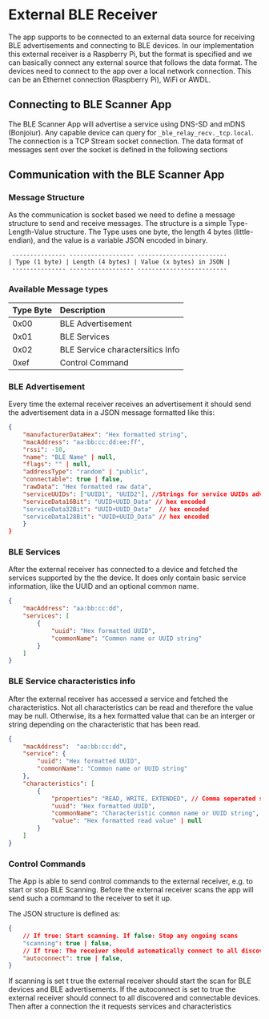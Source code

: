 # External BLE Receiver 

The app supports to be connected to an external data source for receiving BLE advertisements and connecting to BLE devices. 
In our implementation this external receiver is a Raspberry Pi, but the format is specified and we can basically connect any external source that follows the data format. 
The devices need to connect to the app over a local network connection. This can be an Ethernet connection (Raspberry Pi), WiFi or AWDL. 

## Connecting to BLE Scanner App

The BLE Scanner App will advertise a service using DNS-SD and mDNS (Bonjoiur). Any capable device can query for `_ble_relay_recv._tcp.local`. 
The connection is a TCP Stream socket connection. The data format of messages sent over the socket is defined in the following sections

## Communication with the BLE Scanner App 

### Message Structure 
As the communication is socket based we need to define a message structure to send and receive messages. The structure is a simple Type-Length-Value structure. 
The Type uses one byte, the length 4 bytes (little-endian), and the value is a variable JSON encoded in binary. 

```
 --------------- ------------------ -------------------------
| Type (1 byte) | Length (4 bytes) | Value (x bytes) in JSON |
 --------------- ------------------ -------------------------
```

### Available Message types 

| Type Byte | Description |
|:----------|:------------|
| 0x00      | BLE Advertisement | 
| 0x01      | BLE Services      | 
| 0x02      | BLE Service charactersitics Info | 
| 0xef      | Control Command |


### BLE Advertisement 

Every time the external receiver receives an advertisement it should send the advertisement data in a JSON message formatted like this: 

```json
{
    "manufacturerDataHex": "Hex formatted string", 
    "macAddress": "aa:bb:cc:dd:ee:ff", 
    "rssi": -10, 
    "name": "BLE Name" | null,  
    "flags": "" | null,
    "addressType": "random" | "public", 
    "connectable": true | false, 
    "rawData": "Hex formatted raw data", 
    "serviceUUIDs": ["UUID1", "UUID2"], //Strings for service UUIDs advertised  
    "serviceData16Bit": "UUID+UUID_Data" // hex encoded
    "serviceData32Bit": "UUID+UUID_Data"  // hex encoded
    "serviceData128Bit": "UUID+UUID_Data" // hex encoded
    }   
}
```



### BLE Services

After the external receiver has connected to a device and fetched the services supported by the the device. 
It does only contain basic service information, like the UUID and an optional common name. 

```json
{
    "macAddress": "aa:bb:cc:dd",
    "services": [
        {
            "uuid": "Hex formatted UUID", 
            "commonName": "Common name or UUID string"
        }
    ]
}
```

### BLE Service characteristics info 

After the external receiver has accessed a service and fetched the characteristics. Not all characteristics can be read and therefore the value may be null. Otherwise, its a hex formatted value that can be an interger or string depending on the characteristic that has been read. 

```json
{
    "macAddress":  "aa:bb:cc:dd", 
    "service": {
        "uuid": "Hex formatted UUID", 
        "commonName": "Common name or UUID string"
    }, 
    "characteristics": [
        {
            "properties": "READ, WRITE, EXTENDED", // Comma seperated strings 
            "uuid": "Hex formatted UUID", 
            "commonName": "Characteristic common name or UUID string", 
            "value": "Hex formatted read value" | null
        }
    ]
}
```


### Control Commands
The App is able to send control commands to the external receiver, e.g. to start or stop BLE Scanning. 
Before the external receiver scans the app will send such a command to the receiver to set it up. 

The JSON structure is defined as: 
```json
{
    // If true: Start scanning. If false: Stop any ongoing scans 
    "scanning": true | false, 
    // If true: The receiver should automatically connect to all discovered devices to request more information, like services, characteristics and characteristic values 
    "autoconnect": true | false,
}
```

If scanning is set t true the external receiver should start the scan for BLE devices and BLE advertisements.
If the autoconnect is set to true the external receiver should connect to all discovered and connectable devices. Then after a connection the it requests services and characteristics 

